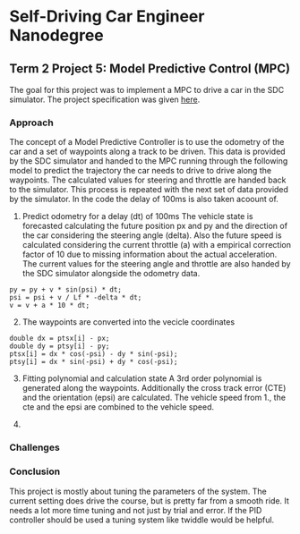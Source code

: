 # Self-Driving Car Engineer Nanodegree

## Term 2 Project 5: Model Predictive Control (MPC)

The goal for this project was to implement a MPC to drive a car in the SDC simulator. The project specification was given [here](https://review.udacity.com/#!/rubrics/896/view).

### Approach

The concept of a Model Predictive Controller is to use the odometry of the car and a set of waypoints along a track to be driven. This data is provided by the SDC simulator and handed to the MPC running through the following model to predict the trajectory the car needs to drive to drive along the waypoints. The calculated values for steering and throttle are handed back to the simulator. This process is repeated with the next set of data provided by the simulator. In the code the delay of 100ms is also taken acoount of.

1. Predict odometry for a delay (dt) of 100ms
The vehicle state is forecasted calculating the future position px and py and the direction of the car considering the steering angle (delta). Also the future speed is calculated considering the current throttle (a) with a empirical correction factor of 10 due to missing information about the actual acceleration. The current values for the steering angle and throttle are also handed by the SDC simulator alongside the odometry data.
```px = px + v * cos(psi) * dt;
py = py + v * sin(psi) * dt;
psi = psi + v / Lf * -delta * dt;
v = v + a * 10 * dt;
```

2. The waypoints are converted into the vecicle coordinates
```
double dx = ptsx[i] - px;
double dy = ptsy[i] - py;
ptsx[i] = dx * cos(-psi) - dy * sin(-psi);
ptsy[i] = dx * sin(-psi) + dy * cos(-psi);
```

3. Fitting polynomial and calculation state
A 3rd order polynomial is generated along the waypoints. Additionally the cross track error (CTE) and the orientation (epsi) are calculated. The vehicle speed from 1., the cte and the epsi are combined to the vehicle speed.

4.



### Challenges



### Conclusion

This project is mostly about tuning the parameters of the system. The current setting does drive the course, but is pretty far from a smooth ride. It needs a lot more time tuning and not just by trial and error. If the PID controller should be used a tuning system like twiddle would be helpful.

